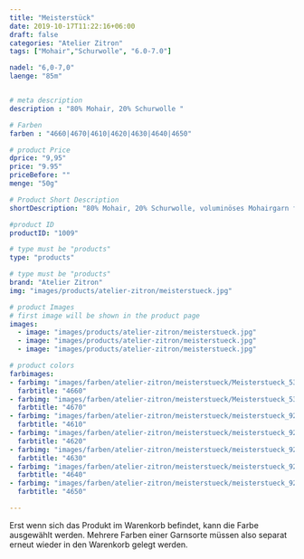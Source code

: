 ```yaml
---
title: "Meisterstück"
date: 2019-10-17T11:22:16+06:00
draft: false
categories: "Atelier Zitron"
tags: ["Mohair","Schurwolle", "6.0-7.0"]

nadel: "6,0-7,0" 
laenge: "85m"	


# meta description
description : "80% Mohair, 20% Schurwolle "

# Farben
farben : "4660|4670|4610|4620|4630|4640|4650"

# product Price
dprice: "9,95"
price: "9.95"
priceBefore: ""
menge: "50g"

# Product Short Description
shortDescription: "80% Mohair, 20% Schurwolle, voluminöses Mohairgarn für Kuscheljacken …"

#product ID
productID: "1009"

# type must be "products"
type: "products"

# type must be "products"
brand: "Atelier Zitron"
img: "images/products/atelier-zitron/meisterstueck.jpg"    

# product Images
# first image will be shown in the product page
images:
  - image: "images/products/atelier-zitron/meisterstueck.jpg"
  - image: "images/products/atelier-zitron/meisterstueck.jpg"
  - image: "images/products/atelier-zitron/meisterstueck.jpg"

# product colors
farbimages:
- farbimg: "images/farben/atelier-zitron/meisterstueck/Meisterstueck_5392_4660_1.jpg"	
  farbtitle: "4660"
- farbimg: "images/farben/atelier-zitron/meisterstueck/Meisterstueck_5393_4670_1.jpg"	
  farbtitle: "4670"
- farbimg: "images/farben/atelier-zitron/meisterstueck/meisterstueck_9210_4610_1.jpg"	
  farbtitle: "4610"
- farbimg: "images/farben/atelier-zitron/meisterstueck/meisterstueck_9216_4620_1.jpg"	
  farbtitle: "4620"
- farbimg: "images/farben/atelier-zitron/meisterstueck/meisterstueck_9218_4630_1.jpg"	
  farbtitle: "4630"
- farbimg: "images/farben/atelier-zitron/meisterstueck/meisterstueck_9224_4640_1.jpg"	
  farbtitle: "4640"
- farbimg: "images/farben/atelier-zitron/meisterstueck/meisterstueck_9226_4650_1.jpg"	
  farbtitle: "4650"

---
```


Erst wenn sich das Produkt im Warenkorb befindet, kann die Farbe ausgewählt werden.
Mehrere Farben einer Garnsorte müssen also separat erneut wieder in den Warenkorb gelegt werden.
